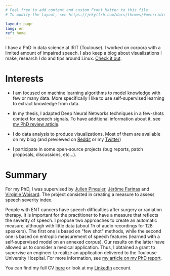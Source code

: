 ```yaml
---
# Feel free to add content and custom Front Matter to this file.
# To modify the layout, see https://jekyllrb.com/docs/themes/#overriding-theme-defaults

layout: page
lang: en
ref: home
---
```


I have a PhD in data science at IRIT (Toulouse).
I worked on corpora with a limited amount of impaired speech.
I also keep a blog about visualizations I make, research I do and tips around Linux. [Check it out](blog).

# Interests

* I am focused on machine learning algorithms to model knowledge with few or many data.
More specifically I like to use self-supervised learning to extract knowledge from data.

* In my thesis, I adapted Deep Neural Networks techniques in a few-shots context for speech signals.
To have additional information about it, see [my PhD review article](/blog/phd/2022/10/30/my-phd-experience.html).

* I do data analysis to produce visualizations. Most of them are available on my blog (and previewed on [Reddit](https://www.reddit.com/user/vroger11) or my [Twitter](https://twitter.com/vroger11))

* I participate in some open-source projects (bug reports, patch proposals, discussions, etc...).

# Summary

For my PhD, I was supervised by [Julien Pinquier](https://www.irit.fr/~Julien.Pinquier/index_en.php), [Jérôme Farinas](https://www.irit.fr/~Jerome.Farinas) and [Virginie Woisard](https://octogone.univ-tlse2.fr/accueil/membres/virginie-woisard--183287.kjsp).
The project consisted in creating a measure to assess speech severity index.

People with ENT cancers have speech difficulties after surgery or radiation therapy. It is important for the practitioner to have a measure that reflects the severity of speech. I propose two approaches to create an automatic measure, although with little data (about 1h of audio recordings for 128 speakers). The first one is based on "few shot" methods, while the second one is based on entropic measurement of speech features (learned with a self-supervised model on an annexed corpus). Our results on the latter have allowed us to consider a medical application.
Thus, I obtained a grant to supervise an engineer to realize an application delivered to the Toulouse University Hospital.
For more information, see [my article on my PhD report](/blog/phd/2022/10/30/my-doctorate.html).

You can find my full CV [here](/assets/cv/cv_en.pdf) or look at my [LinkedIn](https://www.linkedin.com/in/vroger11/) account.

